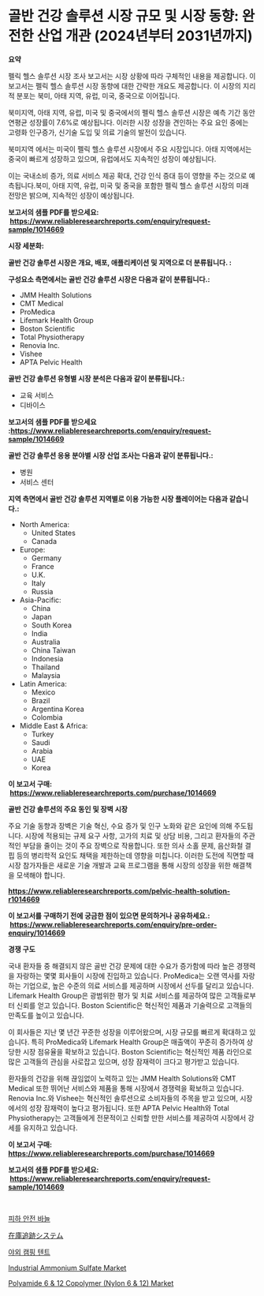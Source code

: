<p><h1>골반 건강 솔루션 시장 규모 및 시장 동향: 완전한 산업 개관 (2024년부터 2031년까지)</h1></p><p><strong>요약</strong></p>
<p><p>펠릭 헬스 솔루션 시장 조사 보고서는 시장 상황에 따라 구체적인 내용을 제공합니다. 이 보고서는 펠릭 헬스 솔루션 시장 동향에 대한 간략한 개요도 제공합니다. 이 시장의 지리적 분포는 북미, 아태 지역, 유럽, 미국, 중국으로 이어집니다. </p><p>북미지역, 아태 지역, 유럽, 미국 및 중국에서의 펠릭 헬스 솔루션 시장은 예측 기간 동안 연평균 성장률이 7.6%로 예상됩니다. 이러한 시장 성장을 견인하는 주요 요인 중에는 고령화 인구증가, 신기술 도입 및 의료 기술의 발전이 있습니다.</p><p>북미지역 에서는 미국이 펠릭 헬스 솔루션 시장에서 주요 시장입니다. 아태 지역에서는 중국이 빠르게 성장하고 있으며, 유럽에서도 지속적인 성장이 예상됩니다. </p><p>이는 국내소비 증가, 의료 서비스 제공 확대, 건강 인식 증대 등이 영향을 주는 것으로 예측됩니다.북미, 아태 지역, 유럽, 미국 및 중국을 포함한 펠릭 헬스 솔루션 시장의 미래 전망은 밝으며, 지속적인 성장이 예상됩니다.</p></p>
<p><strong>보고서의 샘플 PDF를 받으세요: &nbsp;<a href="https://www.reliableresearchreports.com/enquiry/request-sample/1014669">https://www.reliableresearchreports.com/enquiry/request-sample/1014669</a></strong></p>
<p><strong>시장 세분화:</strong></p>
<p><strong> 골반 건강 솔루션 시장은 개요, 배포, 애플리케이션 및 지역으로 더 분류됩니다. :</strong></p>
<p><strong>구성요소 측면에서는 골반 건강 솔루션 시장은 다음과 같이 분류됩니다.:</strong></p>
<p><ul><li>JMM Health Solutions</li><li>CMT Medical</li><li>ProMedica</li><li>Lifemark Health Group</li><li>Boston Scientific</li><li>Total Physiotherapy</li><li>Renovia Inc.</li><li>Vishee</li><li>APTA Pelvic Health</li></ul></p>
<p><strong> 골반 건강 솔루션 유형별 시장 분석은 다음과 같이 분류됩니다.:</strong></p>
<p><ul><li>교육 서비스</li><li>디바이스</li></ul></p>
<p><strong>보고서의 샘플 PDF를 받으세요 :<a href="https://www.reliableresearchreports.com/enquiry/request-sample/1014669">https://www.reliableresearchreports.com/enquiry/request-sample/1014669</a></strong></p>
<p><strong> 골반 건강 솔루션 응용 분야별 시장 산업 조사는 다음과 같이 분류됩니다.:</strong></p>
<p><ul><li>병원</li><li>서비스 센터</li></ul></p>
<p><strong>지역 측면에서 골반 건강 솔루션 지역별로 이용 가능한 시장 플레이어는 다음과 같습니다.:</strong></p>
<p><ul>
    <li>
        North America:
        <ul>
            <li>United States</li>
            <li>Canada</li>
        </ul>
    </li>
    <li>
        Europe:
        <ul>
            <li>Germany</li>
            <li>France</li>
            <li>U.K.</li>
            <li>Italy</li>
            <li>Russia</li>
        </ul>
    </li>
    <li>
        Asia-Pacific:
        <ul>
            <li>China</li>
            <li>Japan</li>
            <li>South Korea</li>
            <li>India</li>
            <li>Australia</li>
            <li>China Taiwan</li>
            <li>Indonesia</li>
            <li>Thailand</li>
            <li>Malaysia</li>
        </ul>
    </li>
    <li>
        Latin America:
        <ul>
            <li>Mexico</li>
            <li>Brazil</li>
            <li>Argentina Korea</li>
            <li>Colombia</li>
        </ul>
    </li>
    <li>
        Middle East & Africa:
        <ul>
            <li>Turkey</li>
            <li>Saudi</li>
            <li>Arabia</li>
            <li>UAE</li>
            <li>Korea</li>
        </ul>
    </li>
    </ul></p>
<p><strong>이 보고서 구매: &nbsp;<a href="https://www.reliableresearchreports.com/purchase/1014669">https://www.reliableresearchreports.com/purchase/1014669</a></strong></p>
<p><strong>골반 건강 솔루션의 주요 동인 및 장벽 시장</strong></p>
<p><p>주요 기술 동향과 장벽은 기술 혁신, 수요 증가 및 인구 노화와 같은 요인에 의해 주도됩니다. 시장에 적용되는 규제 요구 사항, 고가의 치료 및 상담 비용, 그리고 환자들의 주관적인 부담을 줄이는 것이 주요 장벽으로 작용합니다. 또한 의사 소홀 문제, 음산화철 결핍 등의 병리학적 요인도 채택을 제한하는데 영향을 미칩니다. 이러한 도전에 직면할 때 시장 참가자들은 새로운 기술 개발과 교육 프로그램을 통해 시장의 성장을 위한 해결책을 모색해야 합니다.</p></p>
<p><strong><a href="https://www.reliableresearchreports.com/pelvic-health-solution-r1014669">https://www.reliableresearchreports.com/pelvic-health-solution-r1014669</a></strong></p>
<p><strong>이 보고서를 구매하기 전에 궁금한 점이 있으면 문의하거나 공유하세요.: &nbsp;<a href="https://www.reliableresearchreports.com/enquiry/pre-order-enquiry/1014669">https://www.reliableresearchreports.com/enquiry/pre-order-enquiry/1014669</a></strong></p>
<p><strong>경쟁 구도</strong></p>
<p><p>국내 환자들 중 해결되지 않은 골반 건강 문제에 대한 수요가 증가함에 따라 높은 경쟁력을 자랑하는 몇몇 회사들이 시장에 진입하고 있습니다. ProMedica는 오랜 역사를 자랑하는 기업으로, 높은 수준의 의료 서비스를 제공하며 시장에서 선두를 달리고 있습니다. Lifemark Health Group은 광범위한 평가 및 치료 서비스를 제공하여 많은 고객들로부터 신뢰를 얻고 있습니다. Boston Scientific은 혁신적인 제품과 기술력으로 고객들의 만족도를 높이고 있습니다.</p><p>이 회사들은 지난 몇 년간 꾸준한 성장을 이루어왔으며, 시장 규모를 빠르게 확대하고 있습니다. 특히 ProMedica와 Lifemark Health Group은 매출액이 꾸준히 증가하여 상당한 시장 점유율을 확보하고 있습니다. Boston Scientific는 혁신적인 제품 라인으로 많은 고객들의 관심을 사로잡고 있으며, 성장 잠재력이 크다고 평가받고 있습니다.</p><p>환자들의 건강을 위해 끊임없이 노력하고 있는 JMM Health Solutions와 CMT Medical 또한 뛰어난 서비스와 제품을 통해 시장에서 경쟁력을 확보하고 있습니다. Renovia Inc.와 Vishee는 혁신적인 솔루션으로 소비자들의 주목을 받고 있으며, 시장에서의 성장 잠재력이 높다고 평가됩니다. 또한 APTA Pelvic Health와 Total Physiotherapy는 고객들에게 전문적이고 신뢰할 만한 서비스를 제공하여 시장에서 강세를 유지하고 있습니다.</p></p>
<p><strong>이 보고서 구매: &nbsp; <a href="https://www.reliableresearchreports.com/purchase/1014669">https://www.reliableresearchreports.com/purchase/1014669</a></strong></p>
<p><strong>보고서의 샘플 PDF를 받으세요: &nbsp;<a href="https://www.reliableresearchreports.com/enquiry/request-sample/1014669">https://www.reliableresearchreports.com/enquiry/request-sample/1014669</a></strong><strong></strong></p>
<p>&nbsp;</p>
<p><p><a href="https://medium.com/@monserratemohr/%ED%94%BC%ED%95%98%EC%95%BD-%EC%95%88%EC%A0%84-%EC%A3%BC%EC%82%AC-%EB%B0%94%EB%8A%98-%EC%8B%9C%EC%9E%A5-%EC%84%B1%EA%B3%B5%EC%A0%81%EC%9D%B8-%EB%B9%84%EC%A6%88%EB%8B%88%EC%8A%A4-%EC%A0%84%EB%9E%B5%EC%9D%98-%ED%95%B5%EC%8B%AC-2031%EB%85%84%EA%B9%8C%EC%A7%80%EC%9D%98-%EC%98%88%EC%B8%A1-1fa46ff6864c">피하 안전 바늘</a></p><p><a href="https://medium.com/@queenlitle19361/%E5%9C%A8%E5%BA%AB%E8%BF%BD%E8%B7%A1%E3%82%B7%E3%82%B9%E3%83%86%E3%83%A0%E5%B8%82%E5%A0%B4%E3%81%AE%E3%83%A1%E3%83%88%E3%83%AA%E3%83%83%E3%82%AF%E3%82%B9%E3%82%92%E8%A7%A3%E8%AA%AD%E3%81%99%E3%82%8B-%E5%B8%82%E5%A0%B4%E3%82%B7%E3%82%A7%E3%82%A2-%E3%83%88%E3%83%AC%E3%83%B3%E3%83%89-%E6%88%90%E9%95%B7%E3%83%91%E3%82%BF%E3%83%BC%E3%83%B3-2c3d6e216967">在庫追跡システム</a></p><p><a href="https://medium.com/@jonatanjast1928/%EC%95%BC%EC%99%B8-%EC%BA%A0%ED%95%91-%ED%85%90%ED%8A%B8-%EC%8B%9C%EC%9E%A5-%EB%B3%B4%EA%B3%A0%EC%84%9C%EB%8A%94%EC%9D%B4-%EC%8B%9C%EC%9E%A5%EC%9D%98-%EC%B5%9C%EC%8B%A0-%ED%8A%B8%EB%A0%8C%EB%93%9C-%EB%B0%8F-%EC%84%B1%EC%9E%A5-%EA%B8%B0%ED%9A%8C%EB%A5%BC-%EB%B0%9D%ED%98%80%EC%A4%8D%EB%8B%88%EB%8B%A4-86d58a706a2e">야외 캠핑 텐트</a></p><p><a href="https://www.linkedin.com/pulse/industrial-ammonium-sulfate-market-size-reflecting-forecast-e2qpe?trackingId=gcwjGpXuLnGCgodJOxKX1A%3D%3D">Industrial Ammonium Sulfate Market</a></p><p><a href="https://www.linkedin.com/pulse/polyamide-6-amp-12-copolymer-nylon-market-size-share-cw1ze?trackingId=MMxwFH7yQUF0x9rZt%2BNriA%3D%3D">Polyamide 6 & 12 Copolymer (Nylon 6 & 12) Market</a></p></p>